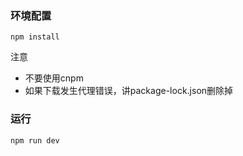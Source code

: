 ### 环境配置

```
npm install
```

注意

- 不要使用cnpm
- 如果下载发生代理错误，讲package-lock.json删除掉

### 运行

```
npm run dev
```